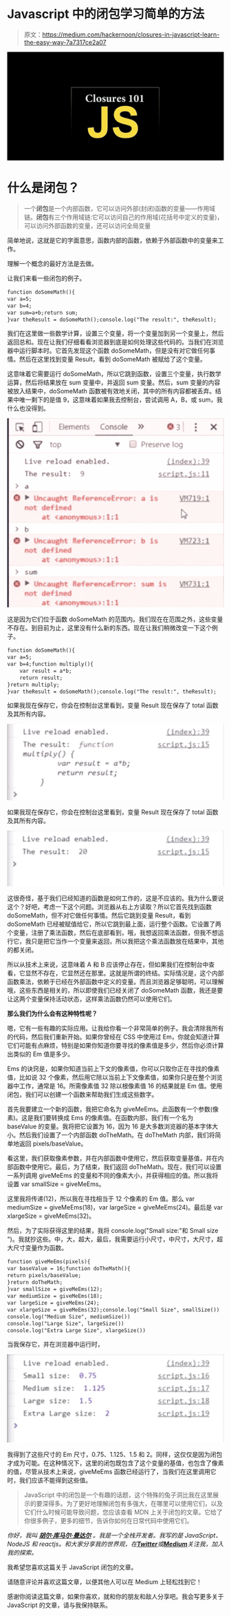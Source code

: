 # Javascript 中的闭包学习简单的方法

> 原文：<https://medium.com/hackernoon/closures-in-javascript-learn-the-easy-way-7a7317ce2a07>

![](img/1ca51a2a14047848b50c932df74fbe92.png)

# 什么是闭包？

> 一个**闭包**是一个内部函数，它可以访问外部(封闭)函数的变量——作用域链。**闭包**有三个作用域链:它可以访问自己的作用域(花括号中定义的变量)，可以访问外部函数的变量，还可以访问全局变量

简单地说，这就是它的字面意思，函数内部的函数，依赖于外部函数中的变量来工作。

理解一个概念的最好方法是去做。

让我们来看一些闭包的例子。

```
function doSomeMath(){
var a=5;
var b=4;
var sum=a+b;return sum;
}var theResult = doSomeMath();console.log("The result:", theResult);
```

我们在这里做一些数学计算，设置三个变量，将一个变量加到另一个变量上，然后返回总和。现在让我们仔细看看浏览器到底是如何处理这些代码的。当我们在浏览器中运行脚本时。它首先发现这个函数 doSomeMath，但是没有对它做任何事情。然后在这里找到变量 Result，看到 doSomeMath 被赋给了这个变量。

这意味着它需要运行 doSomeMath，所以它跳到函数，设置三个变量，执行数学运算，然后将结果放在 sum 变量中，并返回 sum 变量。然后，sum 变量的内容被放入结果中，doSomeMath 函数被有效地关闭，其中的所有内容都被丢弃。结果中唯一剩下的是值 9，这意味着如果我去控制台，尝试调用 A，B，或 sum，我什么也没得到。

![](img/7941299037dc01a168ffe34ba2a64b5f.png)

这是因为它们位于函数 doSomeMath 的范围内。我们现在在范围之外，这些变量不存在。到目前为止，这里没有什么新的东西。现在让我们稍微改变一下这个例子。

```
function doSomeMath(){
var a=5;
var b=4;function multiply(){
    var result = a*b;
    return result;
}return multiply;
}var theResult = doSomeMath();console.log("The result:", theResult);
```

如果我现在保存它，你会在控制台这里看到，变量 Result 现在保存了 total 函数及其所有内容。

![](img/adf97152a1eec0e6b7ca0c4e5f5be833.png)

如果我现在保存它，你会在控制台这里看到，变量 Result 现在保存了 total 函数及其所有内容。

![](img/4caf3f9327d13b01a79ea017eabe66d5.png)

这很奇怪，基于我们已经知道的函数是如何工作的，这是不应该的。我为什么要说这个？好吧，考虑一下这个问题。浏览器从右上方读取？所以它首先找到函数 doSomeMath，但不对它做任何事情。然后它跳到变量 Result，看到 doSomeMath 已经被赋值给它，所以它跳到最上面，运行整个函数。它设置了两个变量，注册了乘法函数，然后在底部看到，哦，我想返回乘法函数，但我不想运行它，我只是把它当作一个变量来返回，所以我把这个乘法函数放在结果中，其他的都关闭。

所以从技术上来说，这意味着 A 和 B 应该停止存在，但如果我们在控制台中查看，它显然不存在，它显然还在那里。这就是所谓的终结。实际情况是，这个内部函数乘法，依赖于已经在外部函数中定义的变量。而且浏览器足够聪明，可以理解哦，这些东西是相关的，所以即使我们已经关闭了 doSomeMath 函数，我还是要让这两个变量保持活动状态，这样乘法函数仍然可以使用它们。

**那么我们为什么会有这种特性呢？**

嗯，它有一些有趣的实际应用。让我给你看一个非常简单的例子。我会清除我所有的代码，然后我们重新开始。如果你曾经在 CSS 中使用过 Em，你就会知道计算它们可能有点麻烦，特别是如果你知道你要寻找的像素值是多少，然后你必须计算出类似的 Em 值是多少。

Ems 的诀窍是，如果你知道当前上下文的像素值，你可以只取你正在寻找的像素值，比如说 32 个像素，然后用它除以当前上下文像素值，如果你只是在整个浏览器中工作，通常是 16。所需像素值 32 除以根像素值 16 的结果就是 Em 值。使用闭包，我们可以创建一个函数来帮助我们生成这些数字。

首先我要建立一个新的函数，我把它命名为 giveMeEms。此函数有一个参数(像素)。这是我们要转换成 Ems 的像素值。在函数内部，我们有一个名为 baseValue 的变量。我将把它设置为 16，因为 16 是大多数浏览器的基本字体大小。然后我们设置了一个内部函数 doTheMath。在 doTheMath 内部，我们将简单地返回 pixels/baseValue。

看这里，我们获取像素参数，并在内部函数中使用它，然后获取变量基值，并在内部函数中使用它。最后，为了结束，我们返回 doTheMath。现在，我们可以设置一系列调用 giveMeEms 的变量和不同的像素大小，并获得相应的值。所以我将设置 var smallSize = giveMeEms。

这里我将传递(12)，所以我在寻找相当于 12 个像素的 Em 值。那么 var mediumSize = giveMeEms(18)，var largeSize = giveMeEms(24)。最后是 var xlargeSize = giveMeEms(32)。

然后，为了实际获得这里的结果，我将 console.log("Small size:"和 Small size ")。我就抄这些。中，大，超大，最后，我需要运行小尺寸，中尺寸，大尺寸，超大尺寸变量作为函数。

```
function giveMeEms(pixels){
var baseValue = 16;function doTheMath(){
return pixels/baseValue;
}return doTheMath;
}var smallSize = giveMeEms(12);
var mediumSize = giveMeEms(18);
var largeSize = giveMeEms(24);
var xlargeSize = giveMeEms(32);console.log("Small Size", smallSize())
console.log("Medium Size", mediumSize())
console.log("Large Size", largeSize())
console.log("Extra Large Size", xlargeSize())
```

当我保存它，并在浏览器中运行时，

![](img/fdf0be27d94131b09631c957aee3bb4c.png)

我得到了这些尺寸的 Em 尺寸，0.75、1.125、1.5 和 2。同样，这仅仅是因为闭包才成为可能。在这种情况下，这里的闭包既包含了这个变量的基值，也包含了像素的值，尽管从技术上来说，giveMeEms 函数已经运行了，当我们在这里调用它时，我们应该不能得到这些值。

> JavaScript 中的闭包是一个有趣的话题，这个特殊的兔子洞比我在这里展示的要深得多。为了更好地理解闭包有多强大，在哪里可以使用它们，以及它们什么时候可能导致问题，您应该查看 MDN 上关于闭包的文章。它给了你很多例子，更多的细节，告诉你如何在日常代码中使用它们。

*你好，我叫* [***胡尔·库马尔·曼达尔***](https://www.linkedin.com/in/officialrahulmandal/) *。我是一个全栈开发者。我写的是 JavaScript、NodeJS 和 reactjs。和大家分享我的世界观，在*[***Twitter***](https://twitter.com/official__rahul)*或*[***Medium***](/@officialrahulmandal)*关注我，加入我的探索。*

我希望您喜欢这篇关于 JavaScript 闭包的文章。

请随意评论并喜欢这篇文章，以便其他人可以在 Medium 上轻松找到它！

感谢你阅读这篇文章，如果你喜欢，就和你的朋友和敌人分享吧。我会写更多关于 JavaScript 的文章，请与我保持联系。